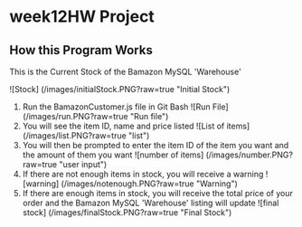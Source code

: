 # week12HW Project

## How this Program Works

This is the Current Stock of the Bamazon MySQL 'Warehouse'

![Stock] (/images/initialStock.PNG?raw=true "Initial Stock")

1. Run the BamazonCustomer.js file in Git Bash
![Run File] (/images/run.PNG?raw=true "Run file")
2. You will see the item ID, name and price listed
![List of items] (/images/list.PNG?raw=true "list")
3. You will then be prompted to enter the item ID of the item you want and the amount of them you want
![number of items] (/images/number.PNG?raw=true "user input")
4. If there are not enough items in stock, you will receive a warning
![warning] (/images/notenough.PNG?raw=true "Warning")
5. If there are enough items in stock, you will receive the total price of your order and the Bamazon MySQL 'Warehouse' listing will update
![final stock] (/images/finalStock.PNG?raw=true "Final Stock")
